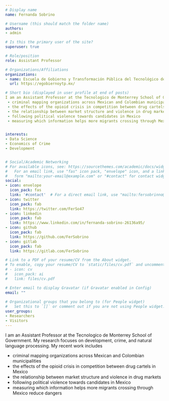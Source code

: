 ```yaml
---
# Display name
name: Fernanda Sobrino

# Username (this should match the folder name)
authors:
- admin

# Is this the primary user of the site?
superuser: true

# Role/position
role: Assistant Professor 

# Organizations/Affiliations
organizations:
- name: Escuela de Gobierno y Transformación Pública del Tecnológico de Monterrey
  url: https://egobiernoytp.mx/

# Short bio (displayed in user profile at end of posts)
I am an Assistant Professor at the Tecnologico de Monterrey School of Government. My research focuses on development, crime, and natural language processing. My recent work includes
 - criminal mapping organizations across Mexican and Colombian municipalities
 - the effects of the opioid crisis in competition between drug cartels in Mexico
 - the relationship between market structure and violence in drug markets
 - following political violence towards candidates in Mexico 
 - measuring which information helps more migrants crossing through Mexico reduce dangers 


interests:
- Data Science 
- Economics of Crime 
- Development


# Social/Academic Networking
# For available icons, see: https://sourcethemes.com/academic/docs/widgets/#icons
#   For an email link, use "fas" icon pack, "envelope" icon, and a link in the
#   form "mailto:your-email@example.com" or "#contact" for contact widget.
social:
- icon: envelope
  icon_pack: fas
  link: '#contact'  # For a direct email link, use "mailto:fersobrinno@tec.mx".
- icon: twitter
  icon_pack: fab
  link: https://twitter.com/FerSo47
- icon: linkedin
  icon_pack: fab
  link: https://www.linkedin.com/in/fernanda-sobrino-26136a95/
- icon: github
  icon_pack: fab
  link: https://github.com/FerSobrino
- icon: gitlab
  icon_pack: fab
  link: https://gitlab.com/FerSobrino

# Link to a PDF of your resume/CV from the About widget.
# To enable, copy your resume/CV to `static/files/cv.pdf` and uncomment the lines below.  
# - icon: cv
#   icon_pack: ai
#   link: files/cv.pdf

# Enter email to display Gravatar (if Gravatar enabled in Config)
email: ""
  
# Organizational groups that you belong to (for People widget)
#   Set this to `[]` or comment out if you are not using People widget.  
user_groups:
- Researchers
- Visitors
---
```

I am an Assistant Professor at the Tecnologico de Monterrey School of Government. My research focuses on development, crime, and natural language processing. My recent work includes
 - criminal mapping organizations across Mexican and Colombian municipalities
 - the effects of the opioid crisis in competition between drug cartels in Mexico
 - the relationship between market structure and violence in drug markets
 - following political violence towards candidates in Mexico 
 - measuring which information helps more migrants crossing through Mexico reduce dangers 

 
